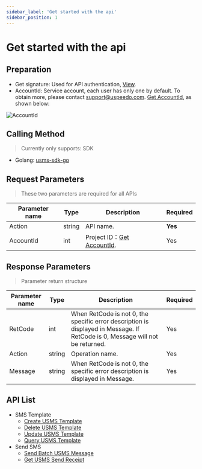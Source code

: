 ```yaml
---
sidebar_label: 'Get started with the api'
sidebar_position: 1
---
```


# Get started with the api

## Preparation

- Get signature: Used for API authentication, [View](/docs/sms/api/signature-1). 
- AccountId: Service account, each user has only one by default. To obtain more, please contact support@uspeedo.com. [Get AccountId](https://console.uspeedo.com/sms/overview), as shown below:

![AccountId](/img/sdk/accountId.png)

## Calling Method

> Currently only supports: SDK

- Golang: [usms-sdk-go](https://github.com/uSpeedo/usms-sdk-go)

## Request Parameters

> These two parameters are required for all APIs

|Parameter name| Type |Description|Required|
|---|---|---|---|
| Action | string | API name.   | **Yes**  |
| AccountId | int | Project ID：[Get AccountId](https://console.uspeedo.com/sms/overview).    | Yes |

## Response Parameters

> Parameter return structure

|Parameter name|Type|Description|Required|
|---|---|---|---|
|RetCode|int|When RetCode is not 0, the specific error description is displayed in Message. If RetCode is 0, Message will not be returned.|Yes|
|Action|string|Operation name.|Yes|
|Message|string|When RetCode is not 0, the specific error description is displayed in Message.|Yes|

## API List

- SMS Template
  - [Create USMS Template](/docs/sms/api/list/CreateUSMSTemplate)
  - [Delete USMS Template](/docs/sms/api/list/DeleteUSMSTemplate)
  - [Update USMS Template](/docs/sms/api/list/UpdateUSMSTemplate)
  - [Query USMS Template](/docs/sms/api/list/QueryUSMSTemplate)
- Send SMS
  - [Send Batch USMS Message](/docs/sms/api/list/SendBatchUSMSMessage)
  - [Get USMS Send Receipt](/docs/sms/api/list/GetUSMSSendReceipt)

